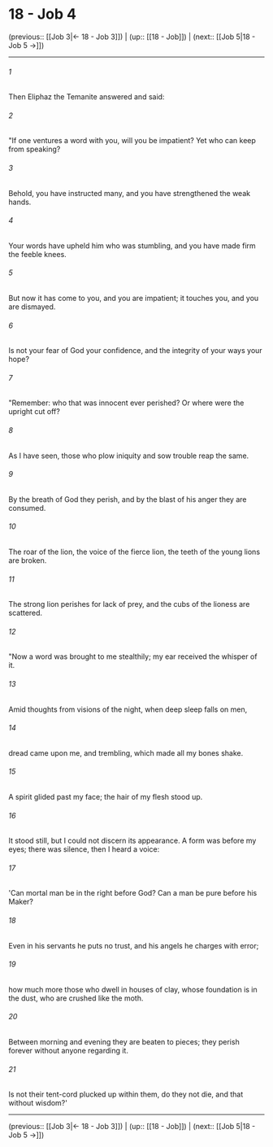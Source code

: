 # 18 - Job 4

(previous:: [[Job 3|← 18 - Job 3]]) | (up:: [[18 - Job]]) | (next:: [[Job 5|18 - Job 5 →]])

***


###### 1 
Then Eliphaz the Temanite answered and said: 

###### 2 
"If one ventures a word with you, will you be impatient? Yet who can keep from speaking? 

###### 3 
Behold, you have instructed many, and you have strengthened the weak hands. 

###### 4 
Your words have upheld him who was stumbling, and you have made firm the feeble knees. 

###### 5 
But now it has come to you, and you are impatient; it touches you, and you are dismayed. 

###### 6 
Is not your fear of God your confidence, and the integrity of your ways your hope? 

###### 7 
"Remember: who that was innocent ever perished? Or where were the upright cut off? 

###### 8 
As I have seen, those who plow iniquity and sow trouble reap the same. 

###### 9 
By the breath of God they perish, and by the blast of his anger they are consumed. 

###### 10 
The roar of the lion, the voice of the fierce lion, the teeth of the young lions are broken. 

###### 11 
The strong lion perishes for lack of prey, and the cubs of the lioness are scattered. 

###### 12 
"Now a word was brought to me stealthily; my ear received the whisper of it. 

###### 13 
Amid thoughts from visions of the night, when deep sleep falls on men, 

###### 14 
dread came upon me, and trembling, which made all my bones shake. 

###### 15 
A spirit glided past my face; the hair of my flesh stood up. 

###### 16 
It stood still, but I could not discern its appearance. A form was before my eyes; there was silence, then I heard a voice: 

###### 17 
'Can mortal man be in the right before God? Can a man be pure before his Maker? 

###### 18 
Even in his servants he puts no trust, and his angels he charges with error; 

###### 19 
how much more those who dwell in houses of clay, whose foundation is in the dust, who are crushed like the moth. 

###### 20 
Between morning and evening they are beaten to pieces; they perish forever without anyone regarding it. 

###### 21 
Is not their tent-cord plucked up within them, do they not die, and that without wisdom?'

***

(previous:: [[Job 3|← 18 - Job 3]]) | (up:: [[18 - Job]]) | (next:: [[Job 5|18 - Job 5 →]])
